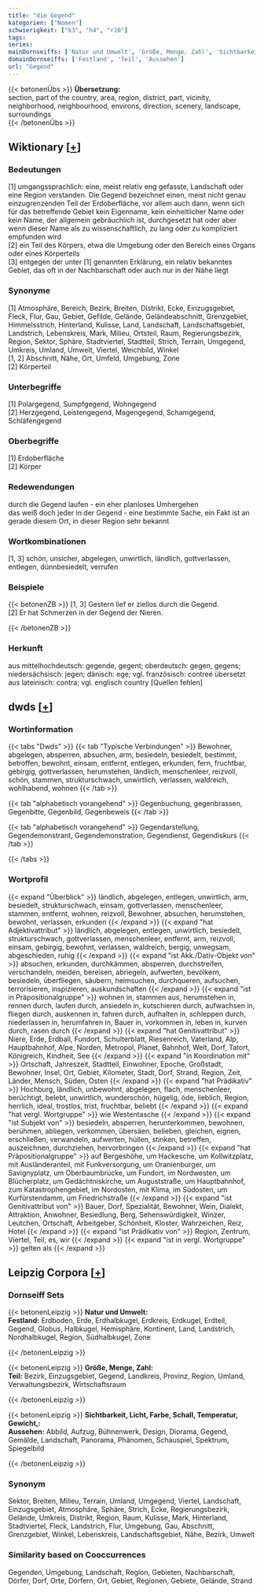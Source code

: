 ```yaml
---
title: "die Gegend"
kategorien: ["Nomen"]
schwierigkeit: ["k3", "h4", "r10"]
tags:
series:
mainDornseiffs: ['Natur und Umwelt', 'Größe, Menge, Zahl', 'Sichtbarkeit, Licht, Farbe, Schall, Temperatur, Gewicht,']
domainDornseiffs: ['Festland', 'Teil', 'Aussehen']
url: "Gegend"
---
```


{{< betonenÜbs >}}
**Übersetzung:**  
section, part of the country, area, region, district, part, vicinity, neighborhood, neighbourhood, environs, direction, scenery, landscape, surroundings  
{{< /betonenÜbs >}}

## Wiktionary [[+](https://de.wiktionary.org/wiki/Gegend)]

### Bedeutungen
[1] umgangssprachlich: eine, meist relativ eng gefasste, Landschaft oder eine Region verstanden. Die Gegend bezeichnet einen, meist nicht genau einzugrenzenden Teil der Erdoberfläche, vor allem auch dann, wenn sich für das betreffende Gebiet kein Eigenname, kein einheitlicher Name oder kein Name, der allgemein gebräuchlich ist, durchgesetzt hat oder aber wenn dieser Name als zu wissenschaftlich, zu lang oder zu kompliziert empfunden wird  
[2] ein Teil des Körpers, etwa die Umgebung oder den Bereich eines Organs oder eines Körperteils  
[3] entgegen der unter [1] genannten Erklärung, ein relativ bekanntes Gebiet, das oft in der Nachbarschaft oder auch nur in der Nähe liegt  

### Synonyme
[1] Atmosphäre, Bereich, Bezirk, Breiten, Distrikt, Ecke, Einzugsgebiet, Fleck, Flur, Gau, Gebiet, Gefilde, Gelände, Geländeabschnitt, Grenzgebiet, Himmelsstrich, Hinterland, Kulisse, Land, Landschaft, Landschaftsgebiet, Landstrich, Lebenskreis, Mark, Milieu, Ortsteil, Raum, Regierungsbezirk, Region, Sektor, Sphäre, Stadtviertel, Stadtteil, Strich, Terrain, Umgegend, Umkreis, Umland, Umwelt, Viertel, Weichbild, Winkel  
[1, 2] Abschnitt, Nähe, Ort, Umfeld, Umgebung, Zone  
[2] Körperteil  

### Unterbegriffe
[1] Polargegend, Sumpfgegend, Wohngegend  
[2] Herzgegend, Leistengegend, Magengegend, Schamgegend, Schläfengegend  

### Oberbegriffe
[1] Erdoberfläche  
[2] Körper  

### Redewendungen
durch die Gegend laufen - ein eher planloses Umhergehen  
das weiß doch jeder in der Gegend - eine bestimmte Sache, ein Fakt ist an gerade diesem Ort, in dieser Region sehr bekannt  

### Wortkombinationen
[1, 3] schön, unsicher, abgelegen, unwirtlich, ländlich, gottverlassen, entlegen, dünnbesiedelt, verrufen  

### Beispiele
{{< betonenZB >}}
[1, 3] Gestern lief er ziellos durch die Gegend.  
[2] Er hat Schmerzen in der Gegend der Nieren.  

{{< /betonenZB >}}
### Herkunft
aus mittelhochdeutsch: gegende, gegent; oberdeutsch: gegen, gegens; niedersächsisch: jegen; dänisch: ege; vgl. französisch: contreé übersetzt aus lateinisch: contra; vgl. englisch country [Quellen fehlen]  



## dwds [[+](https://www.dwds.de/wb/Gegend)]

### Wortinformation
{{< tabs "Dwds" >}}
{{< tab "Typische Verbindungen" >}}
Bewohner, abgelegen, absperren, absuchen, arm, besiedeln, besiedelt, bestimmt, betroffen, bewohnt, einsam, entfernt, entlegen, erkunden, fern, fruchtbar, gebirgig, gottverlassen, herumstehen, ländlich, menschenleer, reizvoll, schön, stammen, strukturschwach, unwirtlich, verlassen, waldreich, wohlhabend, wohnen
{{< /tab >}}

{{< tab "alphabetisch vorangehend" >}}
Gegenbuchung, gegenbrassen, Gegenbitte, Gegenbild, Gegenbeweis
{{< /tab >}}

{{< tab "alphabetisch vorangehend" >}}
Gegendarstellung, Gegendemonstrant, Gegendemonstration, Gegendienst, Gegendiskurs
{{< /tab >}}

{{< /tabs >}}

### Wortprofil
{{< expand "Überblick" >}} ländlich, abgelegen, entlegen, unwirtlich, arm, besiedelt, strukturschwach, einsam, gottverlassen, menschenleer, stammen, entfernt, wohnen, reizvoll, Bewohner, absuchen, herumstehen, bewohnt, verlassen, erkunden {{< /expand >}}
{{< expand "hat Adjektivattribut" >}} ländlich, abgelegen, entlegen, unwirtlich, besiedelt, strukturschwach, gottverlassen, menschenleer, entfernt, arm, reizvoll, einsam, gebirgig, bewohnt, verlassen, waldreich, bergig, unwegsam, abgeschieden, ruhig {{< /expand >}}
{{< expand "ist Akk./Dativ-Objekt von" >}} absuchen, erkunden, durchkämmen, absperren, durchstreifen, verschandeln, meiden, bereisen, abriegeln, aufwerten, bevölkern, besiedeln, überfliegen, säubern, heimsuchen, durchqueren, aufsuchen, terrorisieren, inspizieren, auskundschaften {{< /expand >}}
{{< expand "ist in Präpositionalgruppe" >}} wohnen in, stammen aus, herumstehen in, rennen durch, laufen durch, ansiedeln in, kutschieren durch, aufwachsen in, fliegen durch, auskennen in, fahren durch, aufhalten in, schleppen durch, niederlassen in, herumfahren in, Bauer in, vorkommen in, leben in, kurven durch, rasen durch {{< /expand >}}
{{< expand "hat Genitivattribut" >}} Niere, Erde, Erdball, Fundort, Schulterblatt, Riesenreich, Vaterland, Alp, Hauptbahnhof, Alpe, Norden, Metropol, Planet, Bahnhof, Welt, Dorf, Tatort, Königreich, Kindheit, See {{< /expand >}}
{{< expand "in Koordination mit" >}} Ortschaft, Jahreszeit, Stadtteil, Einwohner, Epoche, Großstadt, Bewohner, Insel, Ort, Gebiet, Kilometer, Stadt, Dorf, Strand, Region, Zeit, Länder, Mensch, Süden, Osten {{< /expand >}}
{{< expand "hat Prädikativ" >}} Hochburg, ländlich, unbewohnt, abgelegen, flach, menschenleer, berüchtigt, belebt, unwirtlich, wunderschön, hügelig, öde, lieblich, Region, herrlich, ideal, trostlos, trist, fruchtbar, beliebt {{< /expand >}}
{{< expand "hat vergl. Wortgruppe" >}} wie Westentasche {{< /expand >}}
{{< expand "ist Subjekt von" >}} besiedeln, absperren, herunterkommen, bewohnen, berühmen, abliegen, verkommen, übersäen, belieben, gleichen, eignen, erschließen, verwandeln, aufwerten, hüllen, stinken, betreffen, auszeichnen, durchziehen, hervorbringen {{< /expand >}}
{{< expand "hat Präpositionalgruppe" >}} auf Bergeshöhe, um Hackesche, um Kollwitzplatz, mit Ausländeranteil, mit Funkversorgung, um Oranienburger, um Savignyplatz, um Oberbaumbrücke, um Fundort, im Nordwesten, um Blücherplatz, um Gedächtniskirche, um Auguststraße, um Hauptbahnhof, zum Katastrophengebiet, im Nordosten, mit Klima, im Südosten, um Kurfürstendamm, um Friedrichstraße {{< /expand >}}
{{< expand "ist Genitivattribut von" >}} Bauer, Dorf, Spezialität, Bewohner, Wein, Dialekt, Attraktion, Anwohner, Besiedlung, Berg, Sehenswürdigkeit, Winzer, Leutchen, Ortschaft, Arbeitgeber, Schönheit, Kloster, Wahrzeichen, Reiz, Hotel {{< /expand >}}
{{< expand "ist Prädikativ von" >}} Region, Zentrum, Viertel, Teil, es, wir {{< /expand >}}
{{< expand "ist in vergl. Wortgruppe" >}} gelten als {{< /expand >}}

## Leipzig Corpora [[+](https://corpora.uni-leipzig.de/en/res?word=Gegend&corpusId=deu_newscrawl-public_2018)]

### Dornseiff Sets
{{< betonenLeipzig >}}
**Natur und Umwelt:**  
**Festland:** Erdboden, Erde, Erdhalbkugel, Erdkreis, Erdkugel, Erdteil, Gegend, Globus, Halbkugel, Hemisphäre, Kontinent, Land, Landstrich, Nordhalbkugel, Region, Südhalbkugel, Zone  

{{< /betonenLeipzig >}}


{{< betonenLeipzig >}}
**Größe, Menge, Zahl:**  
**Teil:** Bezirk, Einzugsgebiet, Gegend, Landkreis, Provinz, Region, Umland, Verwaltungsbezirk, Wirtschaftsraum  

{{< /betonenLeipzig >}}


{{< betonenLeipzig >}}
**Sichtbarkeit, Licht, Farbe, Schall, Temperatur, Gewicht,:**  
**Aussehen:** Abbild, Aufzug, Bühnenwerk, Design, Diorama, Gegend, Gemälde, Landschaft, Panorama, Phänomen, Schauspiel, Spektrum, Spiegelbild  

{{< /betonenLeipzig >}}

### Synonym
Sektor, Breiten, Milieu, Terrain, Umland, Umgegend, Viertel, Landschaft, Einzugsgebiet, Atmosphäre, Sphäre, Strich, Ecke, Regierungsbezirk, Gelände, Umkreis, Distrikt, Region, Raum, Kulisse, Mark, Hinterland, Stadtviertel, Fleck, Landstrich, Flur, Umgebung, Gau, Abschnitt, Grenzgebiet, Winkel, Lebenskreis, Landschaftsgebiet, Nähe, Bezirk, Umwelt


### Similarity based on Cooccurrences
Gegenden, Umgebung, Landschaft, Region, Gebieten, Nachbarschaft, Dörfer, Dorf, Orte, Dörfern, Ort, Gebiet, Regionen, Gebiete, Gelände, Strand

